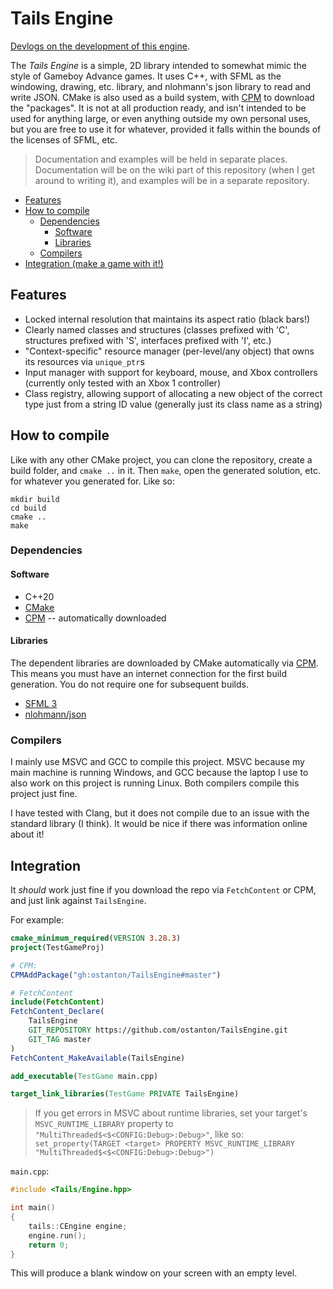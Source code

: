 # Tails Engine

[Devlogs on the development of this engine](https://www.youtube.com/playlist?list=PL8y2eQUFF8A-a4O3URQ2i6lYfzapD0ouc).

The *Tails Engine* is a simple, 2D library intended to somewhat mimic the style of Gameboy Advance games. It uses C++, with SFML as the windowing, drawing, etc. library, and nlohmann's json library to read and write JSON. CMake is also used as a build system, with [CPM](https://github.com/cpm-cmake/CPM.cmake) to download the "packages". It is not at all production ready, and isn't intended to be used for anything large, or even anything outside my own personal uses, but you are free to use it for whatever, provided it falls within the bounds of the licenses of SFML, etc.

> Documentation and examples will be held in separate places. Documentation will be on the wiki part of this repository (when I get around to writing it), and examples will be in a separate repository.

- [Features](#features)
- [How to compile](#how-to-compile)
  - [Dependencies](#dependencies)
    - [Software](#software)
    - [Libraries](#libraries)
  - [Compilers](#compilers)
- [Integration (make a game with it!)](#integration)

## Features

- Locked internal resolution that maintains its aspect ratio (black bars!)
- Clearly named classes and structures (classes prefixed with 'C', structures prefixed with 'S', interfaces prefixed with 'I', etc.)
- "Context-specific" resource manager (per-level/any object) that owns its resources via `unique_ptr`s
- Input manager with support for keyboard, mouse, and Xbox controllers (currently only tested with an Xbox 1 controller)
- Class registry, allowing support of allocating a new object of the correct type just from a string ID value (generally just its class name as a string)

## How to compile

Like with any other CMake project, you can clone the repository, create a build folder, and `cmake ..` in it. Then `make`, open the generated solution, etc. for whatever you generated for. Like so:
```
mkdir build
cd build
cmake ..
make
```

### Dependencies

#### Software

- C++20
- [CMake](https://cmake.org/)
- [CPM](https://github.com/cpm-cmake/CPM.cmake) -- automatically downloaded

#### Libraries

The dependent libraries are downloaded by CMake automatically via [CPM](https://github.com/cpm-cmake/CPM.cmake). This means you must have an internet connection for the first build generation. You do not require one for subsequent builds.

- [SFML 3](https://www.sfml-dev.org/)
- [nlohmann/json](https://github.com/nlohmann/json)

### Compilers

I mainly use MSVC and GCC to compile this project. MSVC because my main machine is running Windows, and GCC because the laptop I use to also work on this project is running Linux. Both compilers compile this project just fine.

I have tested with Clang, but it does not compile due to an issue with the standard library (I think). It would be nice if there was information online about it!

## Integration

It *should* work just fine if you download the repo via `FetchContent` or CPM, and just link against `TailsEngine`.

For example:

```cmake
cmake_minimum_required(VERSION 3.28.3)
project(TestGameProj)

# CPM:
CPMAddPackage("gh:ostanton/TailsEngine#master")

# FetchContent
include(FetchContent)
FetchContent_Declare(
    TailsEngine
    GIT_REPOSITORY https://github.com/ostanton/TailsEngine.git
    GIT_TAG master
)
FetchContent_MakeAvailable(TailsEngine)

add_executable(TestGame main.cpp)

target_link_libraries(TestGame PRIVATE TailsEngine)
```

> If you get errors in MSVC about runtime libraries, set your target's `MSVC_RUNTIME_LIBRARY` property to `"MultiThreaded$<$<CONFIG:Debug>:Debug>"`, like so: `set_property(TARGET <target> PROPERTY MSVC_RUNTIME_LIBRARY "MultiThreaded$<$<CONFIG:Debug>:Debug>")`

`main.cpp`:
```cpp
#include <Tails/Engine.hpp>

int main()
{
    tails::CEngine engine;
    engine.run();
    return 0;
}
```
This will produce a blank window on your screen with an empty level.
